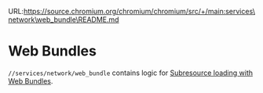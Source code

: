 URL:https://source.chromium.org/chromium/chromium/src/+/main:services\network\web_bundle\README.md
# Web Bundles

`//services/network/web_bundle` contains logic for [Subresource loading with Web Bundles](https://github.com/WICG/webpackage/blob/main/explainers/subresource-loading.md).
